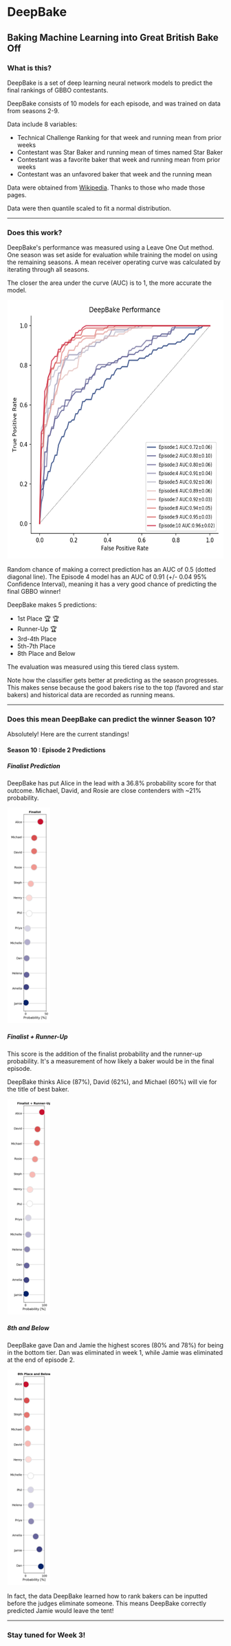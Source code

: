# DeepBake
Baking Machine Learning into Great British Bake Off
----------------------------------------------------

### What is this? 

DeepBake is a set of deep learning neural network models to predict the final rankings of GBBO contestants. 

DeepBake consists of 10 models for each episode, and was trained on data from seasons 2-9.

Data include 8 variables:

* Technical Challenge Ranking for that week and running mean from prior weeks
* Contestant was Star Baker and running mean of times named Star Baker
* Contestant was a favorite baker that week and running mean from prior weeks
* Contestant was an unfavored baker that week and the running mean

Data were obtained from [Wikipedia](https://en.wikipedia.org/wiki/The_Great_British_Bake_Off). Thanks to those who made those pages. 

Data were then quantile scaled to fit a normal distribution.

----------------------------------------

### Does this work? 

DeepBake's performance was measured using a Leave One Out method. One season was set aside for evaluation while training the model on using the remaining seasons. A mean receiver operating curve was calculated by iterating through all seasons. 

The closer the area under the curve (AUC) is to 1, the more accurate the model. 


<img src="https://github.com/dantaki/DeepBake/blob/master/FIGURES/gbbo.loo.norm.tiered.nos1.keras.deepbake.results.20190910.png" height="600">


Random chance of making a correct prediction has an AUC of 0.5 (dotted diagonal line). The Episode 4 model has an AUC of 0.91 (+/- 0.04 95% Confidence Interval), meaning it has a very good chance of predicting the final GBBO winner!

DeepBake makes 5 predictions:

* 1st Place :trophy: :trophy:
* Runner-Up :trophy:
* 3rd-4th Place
* 5th-7th Place
* 8th Place and Below

The evaluation was measured using this tiered class system. 

Note how the classifier gets better at predicting as the season progresses. This makes sense because the good bakers rise to the top (favored and star bakers) and historical data are recorded as running means. 

------------------------------------------

### Does this mean DeepBake can predict the winner Season 10?

Absolutely! Here are the current standings!

#### Season 10 : Episode 2 Predictions

##### Finalist Prediction

DeepBake has put Alice in the lead with a 36.8% probability score for that outcome. Michael, David, and Rosie are close contenders with ~21% probability. 

<img src="https://github.com/dantaki/DeepBake/blob/master/FIGURES/s10.e2.finalist.png" height="500">


##### Finalist + Runner-Up

This score is the addition of the finalist probability and the runner-up probability. It's a measurement of how likely a baker would be in the final episode. 

DeepBake thinks Alice (87%), David (62%), and Michael (60%) will vie for the title of best baker.

<img src="https://github.com/dantaki/DeepBake/blob/master/FIGURES/s10.e2.top3.png" height="500">

##### 8th and Below

DeepBake gave Dan and Jamie the highest scores (80% and 78%) for being in the bottom tier. Dan was eliminated in week 1, while Jamie was eliminated at the end of episode 2. 

<img src="https://github.com/dantaki/DeepBake/blob/master/FIGURES/s10.e2.bottom.png" height="500">

In fact, the data DeepBake learned how to rank bakers can be inputted before the judges eliminate someone. This means DeepBake correctly predicted Jamie would leave the tent!

----------------------------------------

### Stay tuned for Week 3! 
